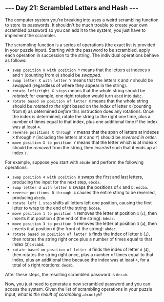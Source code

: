 ﻿## --- Day 21: Scrambled Letters and Hash ---

The computer system you're breaking into uses a  weird scrambling function  to store its passwords. It shouldn't be much trouble to create your own scrambled password so you can add it to the system; you just have to implement the scrambler.

The scrambling function is a series of operations (the exact list is provided in your puzzle input). Starting with the password to be scrambled, apply each operation in succession to the string. The individual operations behave as follows:

-   `swap position X with position Y`  means that the letters at indexes  `X`  and  `Y`  (counting from  `0`) should be  _swapped_.
-   `swap letter X with letter Y`  means that the letters  `X`  and  `Y`  should be  _swapped_  (regardless of where they appear in the string).
-   `rotate left/right X steps`  means that the whole string should be  _rotated_; for example, one right rotation would turn  `abcd`  into  `dabc`.
-   `rotate based on position of letter X`  means that the whole string should be  _rotated to the right_  based on the  _index_  of letter  `X`  (counting from  `0`) as determined  _before_  this instruction does any rotations. Once the index is determined, rotate the string to the right one time, plus a number of times equal to that index, plus one additional time if the index was at least  `4`.
-   `reverse positions X through Y`  means that the span of letters at indexes  `X`  through  `Y`  (including the letters at  `X`  and  `Y`) should be  _reversed in order_.
-   `move position X to position Y`  means that the letter which is at index  `X`  should be  _removed_  from the string, then  _inserted_  such that it ends up at index  `Y`.

For example, suppose you start with  `abcde`  and perform the following operations:

-   `swap position 4 with position 0`  swaps the first and last letters, producing the input for the next step,  `ebcda`.
-   `swap letter d with letter b`  swaps the positions of  `d`  and  `b`:  `edcba`.
-   `reverse positions 0 through 4`  causes the entire string to be reversed, producing  `abcde`.
-   `rotate left 1 step`  shifts all letters left one position, causing the first letter to wrap to the end of the string:  `bcdea`.
-   `move position 1 to position 4`  removes the letter at position  `1`  (`c`), then inserts it at position  `4`  (the end of the string):  `bdeac`.
-   `move position 3 to position 0`  removes the letter at position  `3`  (`a`), then inserts it at position  `0`  (the front of the string):  `abdec`.
-   `rotate based on position of letter b`  finds the index of letter  `b`  (`1`), then rotates the string right once plus a number of times equal to that index (`2`):  `ecabd`.
-   `rotate based on position of letter d`  finds the index of letter  `d`  (`4`), then rotates the string right once, plus a number of times equal to that index, plus an additional time because the index was at least  `4`, for a total of  `6`  right rotations:  `decab`.

After these steps, the resulting scrambled password is  `decab`.

Now, you just need to generate a new scrambled password and you can access the system. Given the list of scrambling operations in your puzzle input,  _what is the result of scrambling  `abcdefgh`_?